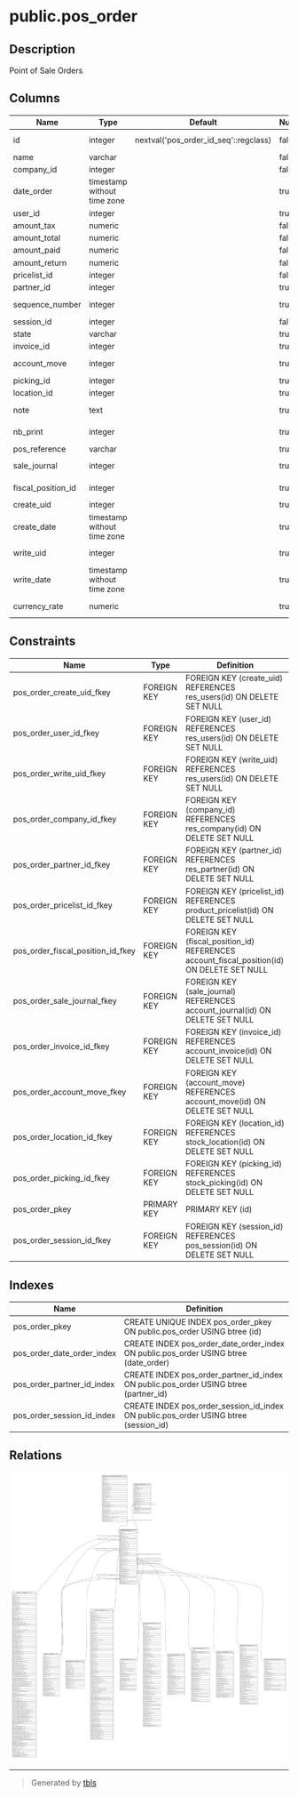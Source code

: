 # public.pos_order

## Description

Point of Sale Orders

## Columns

| Name | Type | Default | Nullable | Children | Parents | Comment |
| ---- | ---- | ------- | -------- | -------- | ------- | ------- |
| id | integer | nextval('pos_order_id_seq'::regclass) | false | [public.account_bank_statement_line](public.account_bank_statement_line.md) [public.pos_order_line](public.pos_order_line.md) |  |  |
| name | varchar |  | false |  |  | Order Ref |
| company_id | integer |  | false |  | [public.res_company](public.res_company.md) | Company |
| date_order | timestamp without time zone |  | true |  |  | Order Date |
| user_id | integer |  | true |  | [public.res_users](public.res_users.md) | Salesperson |
| amount_tax | numeric |  | false |  |  | Taxes |
| amount_total | numeric |  | false |  |  | Total |
| amount_paid | numeric |  | false |  |  | Paid |
| amount_return | numeric |  | false |  |  | Returned |
| pricelist_id | integer |  | false |  | [public.product_pricelist](public.product_pricelist.md) | Pricelist |
| partner_id | integer |  | true |  | [public.res_partner](public.res_partner.md) | Customer |
| sequence_number | integer |  | true |  |  | Sequence Number |
| session_id | integer |  | false |  | [public.pos_session](public.pos_session.md) | Session |
| state | varchar |  | true |  |  | Status |
| invoice_id | integer |  | true |  | [public.account_invoice](public.account_invoice.md) | Invoice |
| account_move | integer |  | true |  | [public.account_move](public.account_move.md) | Journal Entry |
| picking_id | integer |  | true |  | [public.stock_picking](public.stock_picking.md) | Picking |
| location_id | integer |  | true |  | [public.stock_location](public.stock_location.md) | Location |
| note | text |  | true |  |  | Internal Notes |
| nb_print | integer |  | true |  |  | Number of Print |
| pos_reference | varchar |  | true |  |  | Receipt Ref |
| sale_journal | integer |  | true |  | [public.account_journal](public.account_journal.md) | Sales Journal |
| fiscal_position_id | integer |  | true |  | [public.account_fiscal_position](public.account_fiscal_position.md) | Fiscal Position |
| create_uid | integer |  | true |  | [public.res_users](public.res_users.md) | Created by |
| create_date | timestamp without time zone |  | true |  |  | Created on |
| write_uid | integer |  | true |  | [public.res_users](public.res_users.md) | Last Updated by |
| write_date | timestamp without time zone |  | true |  |  | Last Updated on |
| currency_rate | numeric |  | true |  |  | Currency Rate |

## Constraints

| Name | Type | Definition |
| ---- | ---- | ---------- |
| pos_order_create_uid_fkey | FOREIGN KEY | FOREIGN KEY (create_uid) REFERENCES res_users(id) ON DELETE SET NULL |
| pos_order_user_id_fkey | FOREIGN KEY | FOREIGN KEY (user_id) REFERENCES res_users(id) ON DELETE SET NULL |
| pos_order_write_uid_fkey | FOREIGN KEY | FOREIGN KEY (write_uid) REFERENCES res_users(id) ON DELETE SET NULL |
| pos_order_company_id_fkey | FOREIGN KEY | FOREIGN KEY (company_id) REFERENCES res_company(id) ON DELETE SET NULL |
| pos_order_partner_id_fkey | FOREIGN KEY | FOREIGN KEY (partner_id) REFERENCES res_partner(id) ON DELETE SET NULL |
| pos_order_pricelist_id_fkey | FOREIGN KEY | FOREIGN KEY (pricelist_id) REFERENCES product_pricelist(id) ON DELETE SET NULL |
| pos_order_fiscal_position_id_fkey | FOREIGN KEY | FOREIGN KEY (fiscal_position_id) REFERENCES account_fiscal_position(id) ON DELETE SET NULL |
| pos_order_sale_journal_fkey | FOREIGN KEY | FOREIGN KEY (sale_journal) REFERENCES account_journal(id) ON DELETE SET NULL |
| pos_order_invoice_id_fkey | FOREIGN KEY | FOREIGN KEY (invoice_id) REFERENCES account_invoice(id) ON DELETE SET NULL |
| pos_order_account_move_fkey | FOREIGN KEY | FOREIGN KEY (account_move) REFERENCES account_move(id) ON DELETE SET NULL |
| pos_order_location_id_fkey | FOREIGN KEY | FOREIGN KEY (location_id) REFERENCES stock_location(id) ON DELETE SET NULL |
| pos_order_picking_id_fkey | FOREIGN KEY | FOREIGN KEY (picking_id) REFERENCES stock_picking(id) ON DELETE SET NULL |
| pos_order_pkey | PRIMARY KEY | PRIMARY KEY (id) |
| pos_order_session_id_fkey | FOREIGN KEY | FOREIGN KEY (session_id) REFERENCES pos_session(id) ON DELETE SET NULL |

## Indexes

| Name | Definition |
| ---- | ---------- |
| pos_order_pkey | CREATE UNIQUE INDEX pos_order_pkey ON public.pos_order USING btree (id) |
| pos_order_date_order_index | CREATE INDEX pos_order_date_order_index ON public.pos_order USING btree (date_order) |
| pos_order_partner_id_index | CREATE INDEX pos_order_partner_id_index ON public.pos_order USING btree (partner_id) |
| pos_order_session_id_index | CREATE INDEX pos_order_session_id_index ON public.pos_order USING btree (session_id) |

## Relations

![er](public.pos_order.svg)

---

> Generated by [tbls](https://github.com/k1LoW/tbls)
